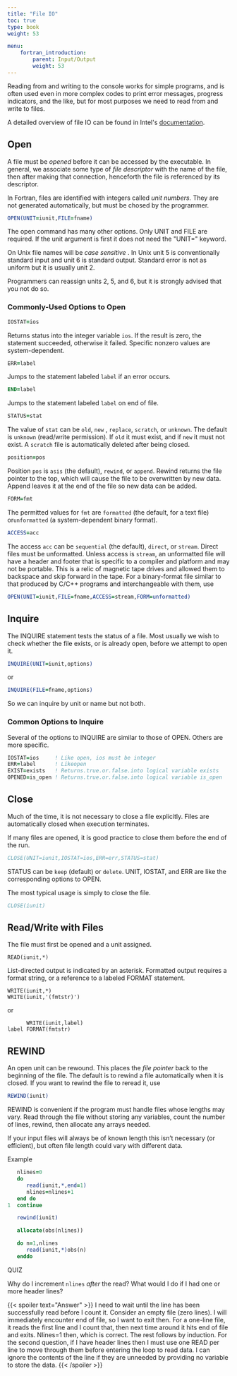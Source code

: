 ```yaml
---
title: "File IO"
toc: true
type: book
weight: 53

menu:
    fortran_introduction:
        parent: Input/Output
        weight: 53
---
```


Reading from and writing to the console works for simple programs, and is often used even in more complex codes to print error messages, progress indicators, and the like, but for most purposes we need to read from and write to files.  

A detailed overview of file IO can be found in Intel's [documentation](https://software.intel.com/content/www/us/en/develop/documentation/fortran-compiler-oneapi-dev-guide-and-reference/top/language-reference/file-operation-i-o-statements.html).

## Open

A file must be _opened_ before it can be accessed by the executable.  In general, we associate some type of _file descriptor_ with the name of the file, then after making that connection, henceforth the file is referenced by its descriptor.

In Fortran, files are identified with integers called _unit numbers._ They are not generated automatically, but must be chosed by the programmer.
```fortran
OPEN(UNIT=iunit,FILE=fname)
```
The open command has many other options.  Only UNIT and FILE are required.  If the unit argument is first it does not need the "UNIT=" keyword.

On Unix file names will be _case sensitive_ .
In Unix unit 5 is conventionally standard input and unit 6 is standard output.  Standard error is not as uniform but it is usually unit 2.

Programmers can reassign units 2, 5, and 6, but it is strongly advised that you not do so.

### Commonly-Used Options to Open

```fortran
IOSTAT=ios
```
Returns status into the integer variable `ios`.  If the result is zero, the statement succeeded, otherwise it failed. Specific nonzero values are system-dependent.
```fortran
ERR=label
```
Jumps to the statement labeled `label` if an error occurs.
```fortran
END=label
```
Jumps to the statement labeled `label` on end of file.
```fortran
STATUS=stat
```
The value of `stat` can be `old`, `new` , `replace`, `scratch`, or  `unknown`.  The default is `unknown` (read/write permission).  If `old` it must exist, and if `new` it must not exist.  A `scratch` file is automatically deleted after being closed.
```fortran
position=pos
```
Position `pos` is `asis` (the default), `rewind`, or `append`.  Rewind returns the file pointer to the top, which will cause the file to be overwritten by new data.  Append leaves it at the end of the file so new data can be added.

```fortran
FORM=fmt
```
The permitted values for `fmt` are `formatted` (the default, for a text file) or`unformatted` (a system-dependent binary format).
```fortran
ACCESS=acc
```
The access `acc` can be `sequential` (the default), `direct`, or `stream`. Direct files must be unformatted.
Unless access is `stream`, an unformatted file will have a header and footer that is specific to a compiler and platform and may not be portable.  This is a relic of magnetic tape drives and allowed them to backspace and skip forward in the tape.  For a binary-format file similar to that produced by C/C++ programs and interchangeable with them, use
```fortran
OPEN(UNIT=iunit,FILE=fname,ACCESS=stream,FORM=unformatted)
```
## Inquire

The INQUIRE statement tests the status of a file.  Most usually we wish to check whether the file exists, or is already open, before we attempt to open it.
```fortran
INQUIRE(UNIT=iunit,options)
```
or
```fortran
INQUIRE(FILE=fname,options)
```
So we can inquire by unit or name but not both.

### Common Options to Inquire

Several of the options to INQUIRE are similar to those of OPEN.  Others are more specific.

```fortran
IOSTAT=ios     ! Like open, ios must be integer
ERR=label      ! Likeopen
EXIST=exists   ! Returns.true.or.false.into logical variable exists
OPENED=is_open ! Returns.true.or.false.into logical variable is_open
```

## Close

Much of the time, it is not necessary to close a file explicitly.  Files are automatically closed when execution terminates.

If many files are opened, it is good practice to close them before the end of the run.
```fortran
CLOSE(UNIT=iunit,IOSTAT=ios,ERR=err,STATUS=stat)
```
STATUS can be `keep` (default) or `delete`.  UNIT, IOSTAT, and ERR are like the corresponding options to OPEN.

The most typical usage is simply to close the file.
```fortran
CLOSE(iunit)
```

## Read/Write with Files

The file must first be opened and a unit assigned.

```
READ(iunit,*)
```
List-directed output is indicated by an asterisk.  Formatted output requires a format string, or a reference to a labeled FORMAT statement.
```
WRITE(iunit,*)
WRITE(iunit,'(fmtstr)')
```
or
```
      WRITE(iunit,label)
label FORMAT(fmtstr)
```

## REWIND

An open unit can be rewound.  This places the _file pointer_ back to the beginning of the file.
The default is to rewind a file automatically when it is closed.
If you want to rewind the file to reread it, use
```fortran
REWIND(iunit)
```
REWIND is convenient if the program must handle files whose lengths may vary.  Read through the file without storing any variables, count the number of lines, rewind, then allocate any arrays needed.

If your input files will always be of known length this isn’t necessary (or efficient), but often file length could vary with different data.

Example
```fortran
   nlines=0
   do
      read(iunit,*,end=1)
      nlines=nlines+1
   end do
1  continue

   rewind(iunit)

   allocate(obs(nlines))

   do n=1,nlines
      read(iunit,*)obs(n)
   enddo
```

QUIZ

Why do I increment `nlines` _after_ the read?
What would I do if I had one or more header lines?

{{< spoiler text="Answer" >}}
I need to wait until the line has been successfully read before I count it. Consider an empty file (zero lines).  I will immediately encounter end of file, so I want to exit then.  For a one-line file, it reads the first line and I count that, then next time around it hits end of file and exits.  Nlines=1 then, which is correct.  The rest follows by induction.  For the second question, if I have header lines then I must use one READ per line to move through them before entering the loop to read data.  I can ignore the contents of the line if they are unneeded by providing no variable to store the data.
{{< /spoiler >}}

